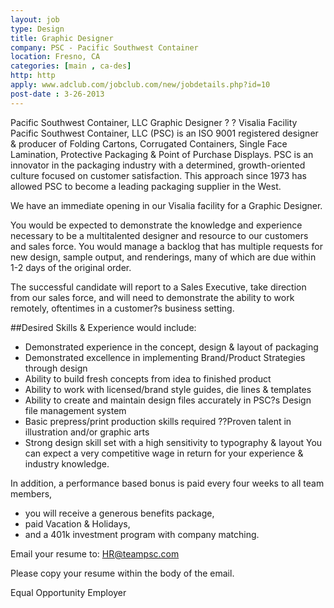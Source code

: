 ```yaml
---
layout: job
type: Design
title: Graphic Designer
company: PSC - Pacific Southwest Container
location: Fresno, CA
categories: [main , ca-des]
http: http
apply: www.adclub.com/jobclub.com/new/jobdetails.php?id=10
post-date : 3-26-2013
---
```


Pacific Southwest Container, LLC Graphic Designer ? ? Visalia Facility Pacific Southwest Container, LLC (PSC) is an ISO 9001 registered designer & producer of Folding Cartons, Corrugated Containers, Single Face Lamination, Protective Packaging & Point of Purchase Displays. PSC is an innovator in the packaging industry with a determined, growth-oriented culture focused on customer satisfaction. This approach since 1973 has allowed PSC to become a leading packaging supplier in the West. 

We have an immediate opening in our Visalia facility for a Graphic Designer. 

You would be expected to demonstrate the knowledge and experience necessary to be a multitalented designer and resource to our customers and sales force. 
You would manage a backlog that has multiple requests for new design, sample output, and renderings, many of which are due within 1-2 days of the original order. 

The successful candidate will report to a Sales Executive, take direction from our sales force, and will need to demonstrate the ability to work remotely, oftentimes in a customer?s business setting. 

##Desired Skills & Experience would include: 

* Demonstrated experience in the concept, design & layout of packaging 
* Demonstrated excellence in implementing Brand/Product Strategies through design 
* Ability to build fresh concepts from idea to finished product 
* Ability to work with licensed/brand style guides, die lines & templates 
* Ability to create and maintain design files accurately in PSC?s Design file management system 
* Basic prepress/print production skills required ??Proven talent in illustration and/or graphic arts 
* Strong design skill set with a high sensitivity to typography & layout You can expect a very competitive wage in return for your experience & industry knowledge. 

In addition, a performance based bonus is paid every four weeks to all team members, 

* you will receive a generous benefits package, 
* paid Vacation & Holidays, 
* and a 401k investment program with company matching. 

Email your resume to: HR@teampsc.com 

Please copy your resume within the body of the email. 

Equal Opportunity Employer
